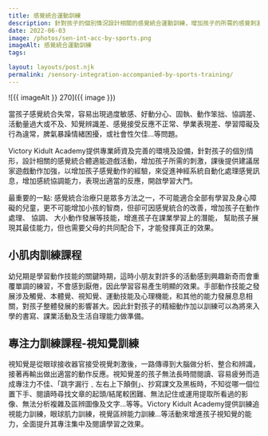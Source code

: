 ```yaml
---
title: 感覺統合運動訓練
description: 針對孩子的個別情況設計相關的感覺統合運動訓練，增加孩子的所需的感覺刺激，來促進孩子神經系統自動化處理感覺訊息，增加感統協調能力，表現出適當的反應，開啟學習大門。
date: 2022-06-03
image: /photos/sen-int-acc-by-sports.png
imageAlt: 感覺統合運動訓練
tags:

layout: layouts/post.njk
permalink: /sensory-integration-accompanied-by-sports-training/
---
```

![{{ imageAlt }} 270]({{ image }})

當孩子感覺統合失常，容易出現過度敏感、好動分心、固執、動作笨拙、協調差、活動量過大或不及、知覺辨識差、感覺接受反應不正常、學業表現差、學習障礙及行為違常，脾氣暴躁情緒困擾，或社會性欠佳...等問題。

Victory Kidult Academy提供專業師資及完善的環境及設備，針對孩子的個別情形，設計相關的感覺統合體適能遊戲活動，增加孩子所需的刺激，課後提供建議居家遊戲動作加強，以增加孩子感覺動作的經驗，來促進神經系統自動化處理感覺訊息，增加感統協調能力，表現出適當的反應，開啟學習大門。 

最重要的一點: 感覺統合治療只是眾多方法之一，不可能適合全部有學習及身心障礙的兒童，更不可能增加小孩的智商，但卻可因感覺統合的改善，增加孩子在動作處理、 協調、 大小動作發展等技能，增進孩子在課業學習上的潛能， 幫助孩子展現其最佳能力，但也需要父母的共同配合下，才能發揮真正的效果。

## 小肌肉訓練課程 

幼兒期是學習動作技能的關鍵時期，這時小朋友對許多的活動感到興趣新奇而會重覆單調的練習，不會感到厭倦，因此學習容易產生明顯的效果。手部動作技能之發展涉及觸覺、本體覺、視知覺、運動技能及心理機能，和其他的能力發展息息相關，對孩子整體發展的影響甚大。因此針對孩子的精細動作加以訓練可以為將來入學的書寫、課業活動及生活自理能力做準備。 

## 專注力訓練課程-視知覺訓練

視知覺是從眼球接收器官接受視覺刺激後，一路傳導到大腦做分析、整合和辨識，接著再輸出做出適當的動作反應。視知覺差的孩子無法長時間閱讀、容易疲勞而造成專注力不佳、「跳字漏行﹑左右上下顛倒」、抄寫課文及黑板時，不知從哪一個位置下手、閱讀時尋找文章的起頭/結尾較困難、無法記住或運用提取所看過的影像、無法分析複雜及區辨圖像及文字…等等。Victory Kidult Academy提供訓練追視能力訓練，眼球肌力訓練，視覺區辨能力訓練…等活動來增進孩子視知覺的能力，全面提升其專注集中及閱讀學習之效果。 